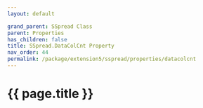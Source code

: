 ```yaml
---
layout: default

grand_parent: SSpread Class
parent: Properties
has_children: false
title: SSpread.DataColCnt Property
nav_order: 44
permalink: /package/extension5/sspread/properties/datacolcnt
---
```

# {{ page.title }}
